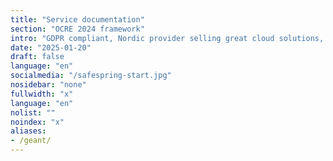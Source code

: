 ```yaml
---
title: "Service documentation"
section: "OCRE 2024 framework"
intro: "GDPR compliant, Nordic provider selling great cloud solutions, not data."
date: "2025-01-20"
draft: false
language: "en"
socialmedia: "/safespring-start.jpg"
nosidebar: "none"
fullwidth: "x"
language: "en"
nolist: ""
noindex: "x"
aliases:
- /geant/
---
```

